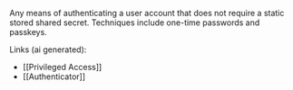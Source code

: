 Any means of authenticating a user account that does not require a static stored shared secret. Techniques include one-time passwords and passkeys.

Links (ai generated):
 - [[Privileged Access]]
 - [[Authenticator]]
